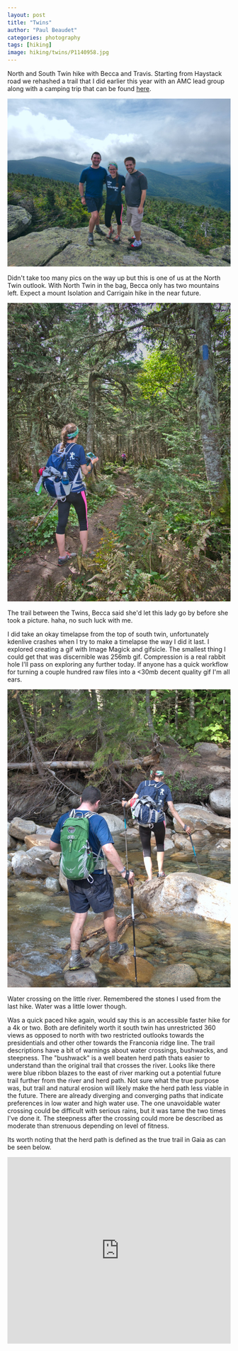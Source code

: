 ```yaml
---
layout: post
title: "Twins"
author: "Paul Beaudet"
categories: photography
tags: [hiking]
image: hiking/twins/P1140958.jpg
---
```


North and South Twin hike with Becca and Travis. Starting from Haystack road we rehashed a trail that I did earlier this year with an AMC lead group along with a camping trip that can be found [here](https://paulbeaudet.github.io/photography/squamcamping.html).

![](/assets/img/hiking/twins/P1140888.jpg)

Didn't take too many pics on the way up but this is one of us at the North Twin outlook. With North Twin in the bag, Becca only has two mountains left. Expect a mount Isolation and Carrigain hike in the near future.

![](/assets/img/hiking/twins/P1140891.jpg)

The trail between the Twins, Becca said she'd let this lady go by before she took a picture. haha, no such luck with me.

I did take an okay timelapse from the top of south twin, unfortunately kdenlive crashes when I try to make a timelapse the way I did it last. I explored creating a gif with Image Magick and gifsicle. The smallest thing I could get that was discernible was 256mb gif. Compression is a real rabbit hole I'll pass on exploring any further today. If anyone has a quick workflow for turning a couple hundred raw files into a <30mb decent quality gif I'm all ears.

![](/assets/img/hiking/twins/P1140965.jpg)

Water crossing on the little river. Remembered the stones I used from the last hike. Water was a little lower though.

Was a quick paced hike again, would say this is an accessible faster hike for a 4k or two. Both are definitely worth it south twin has unrestricted 360 views as opposed to north with two restricted outlooks towards the presidentials and other other towards the Franconia ridge line. The trail descriptions have a bit of warnings about water crossings, bushwacks, and steepness. The "bushwack" is a well beaten herd path thats easier to understand than the original trail that crosses the river. Looks like there were blue ribbon blazes to the east of river marking out a potential future trail further from the river and herd path. Not sure what the true purpose was, but trail and natural erosion will likely make the herd path less viable in the future. There are already diverging and converging paths that indicate preferences in low water and high water use. The one unavoidable water crossing could be difficult with serious rains, but it was tame the two times I've done it. The steepness after the crossing could more be described as moderate than strenuous depending on level of fitness.

Its worth noting that the herd path is defined as the true trail in Gaia as can be seen below.

<iframe src='https://www.gaiagps.com/public/wbeX7Lgak9zwH5Vqm4EqzlrV?embed=True' style='border:none; overflow-y: hidden; background-color:white; min-width: 320px; max-width:1280px; width:100%; height: 420px;' scrolling='no' seamless='seamless'></iframe>
